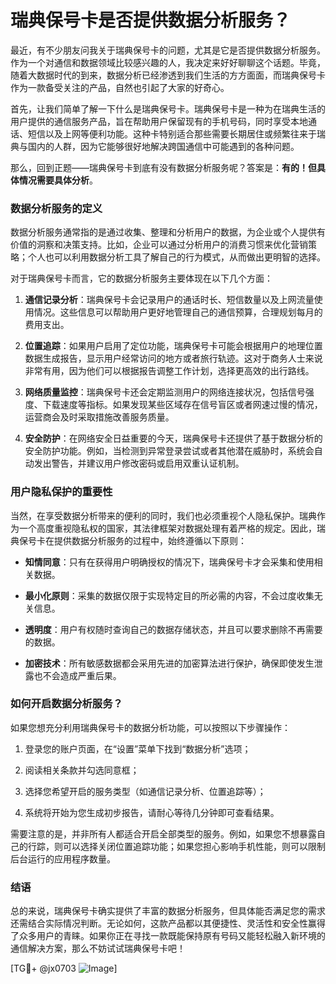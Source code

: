 # 瑞典保号卡是否提供数据分析服务？

最近，有不少朋友问我关于瑞典保号卡的问题，尤其是它是否提供数据分析服务。作为一个对通信和数据领域比较感兴趣的人，我决定来好好聊聊这个话题。毕竟，随着大数据时代的到来，数据分析已经渗透到我们生活的方方面面，而瑞典保号卡作为一款备受关注的产品，自然也引起了大家的好奇心。

首先，让我们简单了解一下什么是瑞典保号卡。瑞典保号卡是一种为在瑞典生活的用户提供的通信服务产品，旨在帮助用户保留现有的手机号码，同时享受本地通话、短信以及上网等便利功能。这种卡特别适合那些需要长期居住或频繁往来于瑞典与国内的人群，因为它能够很好地解决跨国通信中可能遇到的各种问题。

那么，回到正题——瑞典保号卡到底有没有数据分析服务呢？答案是：**有的！但具体情况需要具体分析**。

### 数据分析服务的定义

数据分析服务通常指的是通过收集、整理和分析用户的数据，为企业或个人提供有价值的洞察和决策支持。比如，企业可以通过分析用户的消费习惯来优化营销策略；个人也可以利用数据分析工具了解自己的行为模式，从而做出更明智的选择。

对于瑞典保号卡而言，它的数据分析服务主要体现在以下几个方面：

1. **通信记录分析**：瑞典保号卡会记录用户的通话时长、短信数量以及上网流量使用情况。这些信息可以帮助用户更好地管理自己的通信预算，合理规划每月的费用支出。
   
2. **位置追踪**：如果用户启用了定位功能，瑞典保号卡可能会根据用户的地理位置数据生成报告，显示用户经常访问的地方或者旅行轨迹。这对于商务人士来说非常有用，因为他们可以根据报告调整工作计划，选择更高效的出行路线。

3. **网络质量监控**：瑞典保号卡还会定期监测用户的网络连接状况，包括信号强度、下载速度等指标。如果发现某些区域存在信号盲区或者网速过慢的情况，运营商会及时采取措施改善服务质量。

4. **安全防护**：在网络安全日益重要的今天，瑞典保号卡还提供了基于数据分析的安全防护功能。例如，当检测到异常登录尝试或者其他潜在威胁时，系统会自动发出警告，并建议用户修改密码或启用双重认证机制。

### 用户隐私保护的重要性

当然，在享受数据分析带来的便利的同时，我们也必须重视个人隐私保护。瑞典作为一个高度重视隐私权的国家，其法律框架对数据处理有着严格的规定。因此，瑞典保号卡在提供数据分析服务的过程中，始终遵循以下原则：

- **知情同意**：只有在获得用户明确授权的情况下，瑞典保号卡才会采集和使用相关数据。
  
- **最小化原则**：采集的数据仅限于实现特定目的所必需的内容，不会过度收集无关信息。

- **透明度**：用户有权随时查询自己的数据存储状态，并且可以要求删除不再需要的数据。

- **加密技术**：所有敏感数据都会采用先进的加密算法进行保护，确保即使发生泄露也不会造成严重后果。

### 如何开启数据分析服务？

如果您想充分利用瑞典保号卡的数据分析功能，可以按照以下步骤操作：

1. 登录您的账户页面，在“设置”菜单下找到“数据分析”选项；
   
2. 阅读相关条款并勾选同意框；
   
3. 选择您希望开启的服务类型（如通信记录分析、位置追踪等）；
   
4. 系统将开始为您生成初步报告，请耐心等待几分钟即可查看结果。

需要注意的是，并非所有人都适合开启全部类型的服务。例如，如果您不想暴露自己的行踪，则可以选择关闭位置追踪功能；如果您担心影响手机性能，则可以限制后台运行的应用程序数量。

### 结语

总的来说，瑞典保号卡确实提供了丰富的数据分析服务，但具体能否满足您的需求还需结合实际情况判断。无论如何，这款产品都以其便捷性、灵活性和安全性赢得了众多用户的青睐。如果你正在寻找一款既能保持原有号码又能轻松融入新环境的通信解决方案，那么不妨试试瑞典保号卡吧！

[TG💪+ @jx0703 ![Image](https://github.com/user-attachments/assets/dbca1d08-cadb-493c-b0ec-ad6f7a83f270)]